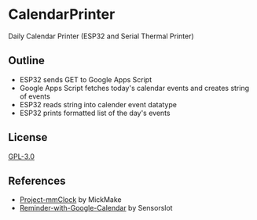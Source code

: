 # CalendarPrinter
Daily Calendar Printer (ESP32 and Serial Thermal Printer)

## Outline
* ESP32 sends GET to Google Apps Script
* Google Apps Script fetches today's calendar events and creates string of events
* ESP32 reads string into calender event datatype
* ESP32 prints formatted list of the day's events

## License
[GPL-3.0](LICENSE)

## References
* [Project-mmClock](https://github.com/MickMake/Project-mmClock) by MickMake
* [Reminder-with-Google-Calendar](https://github.com/SensorsIot/Reminder-with-Google-Calender) by Sensorslot